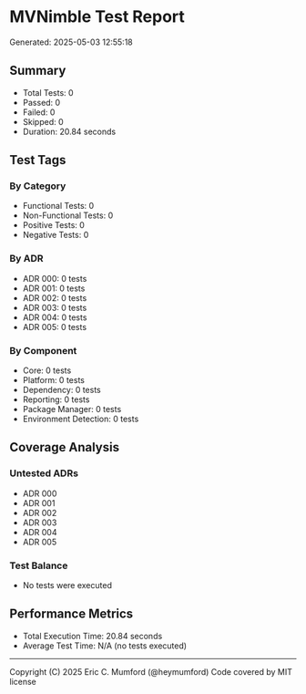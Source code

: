 # MVNimble Test Report

Generated: 2025-05-03 12:55:18

## Summary

* Total Tests: 0
* Passed: 0
* Failed: 0
* Skipped: 0
* Duration: 20.84 seconds

## Test Tags

### By Category

* Functional Tests: 0
* Non-Functional Tests: 0
* Positive Tests: 0
* Negative Tests: 0

### By ADR

* ADR 000: 0 tests
* ADR 001: 0 tests
* ADR 002: 0 tests
* ADR 003: 0 tests
* ADR 004: 0 tests
* ADR 005: 0 tests

### By Component

* Core: 0 tests
* Platform: 0 tests
* Dependency: 0 tests
* Reporting: 0 tests
* Package Manager: 0 tests
* Environment Detection: 0 tests

## Coverage Analysis

### Untested ADRs

* ADR 000
* ADR 001
* ADR 002
* ADR 003
* ADR 004
* ADR 005

### Test Balance

* No tests were executed

## Performance Metrics

* Total Execution Time: 20.84 seconds
* Average Test Time: N/A (no tests executed)



---
Copyright (C) 2025 Eric C. Mumford (@heymumford) Code covered by MIT license
